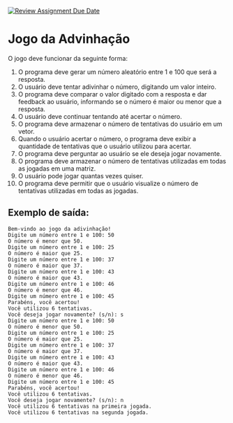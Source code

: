[![Review Assignment Due Date](https://classroom.github.com/assets/deadline-readme-button-24ddc0f5d75046c5622901739e7c5dd533143b0c8e959d652212380cedb1ea36.svg)](https://classroom.github.com/a/lieZFIb1)
# Jogo da Advinhação

O jogo deve funcionar da seguinte forma:

1. O programa deve gerar um número aleatório entre 1 e 100 que será a resposta.
2. O usuário deve tentar adivinhar o número, digitando um valor inteiro.
3. O programa deve comparar o valor digitado com a resposta e dar feedback ao usuário, informando se o número é maior ou menor que a resposta.
4. O usuário deve continuar tentando até acertar o número.
5. O programa deve armazenar o número de tentativas do usuário em um vetor.
6. Quando o usuário acertar o número, o programa deve exibir a quantidade de tentativas que o usuário utilizou para acertar.
7. O programa deve perguntar ao usuário se ele deseja jogar novamente.
8. O programa deve armazenar o número de tentativas utilizadas em todas as jogadas em uma matriz.
9. O usuário pode jogar quantas vezes quiser.
10. O programa deve permitir que o usuário visualize o número de tentativas utilizadas em todas as jogadas.

## Exemplo de saída:

```
Bem-vindo ao jogo da adivinhação!
Digite um número entre 1 e 100: 50
O número é menor que 50.
Digite um número entre 1 e 100: 25
O número é maior que 25.
Digite um número entre 1 e 100: 37
O número é maior que 37.
Digite um número entre 1 e 100: 43
O número é maior que 43.
Digite um número entre 1 e 100: 46
O número é menor que 46.
Digite um número entre 1 e 100: 45
Parabéns, você acertou!
Você utilizou 6 tentativas.
Você deseja jogar novamente? (s/n): s
Digite um número entre 1 e 100: 50
O número é menor que 50.
Digite um número entre 1 e 100: 25
O número é maior que 25.
Digite um número entre 1 e 100: 37
O número é maior que 37.
Digite um número entre 1 e 100: 43
O número é maior que 43.
Digite um número entre 1 e 100: 46
O número é menor que 46.
Digite um número entre 1 e 100: 45
Parabéns, você acertou!
Você utilizou 6 tentativas.
Você deseja jogar novamente? (s/n): n
Você utilizou 6 tentativas na primeira jogada.
Você utilizou 6 tentativas na segunda jogada.
```
